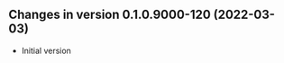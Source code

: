 




<!-- NEWS.md was auto-generated by NEWS.Rmd. Please DO NOT edit by hand!-->

## Changes in version 0.1.0.9000-120 (2022-03-03)

-   Initial version
